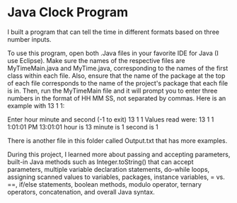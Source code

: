 # Java Clock Program

I built a program that can tell the time in different formats based on three number inputs. 

To use this program, open both .Java files in your favorite IDE for Java (I use Eclipse). Make sure the names of the respective files are MyTimeMain.java and MyTime.java, corresponding to the names of the first class within each file. Also, ensure that the name of the package at the top of each file corresponds to the name of the project's package that each file is in. Then, run the MyTimeMain file and it will prompt you to enter three numbers in the format of HH MM SS, not separated by commas. Here is an example with 13 1 1:

Enter hour minute and second (-1 to exit)
13 1 1
Values read were: 13 1 1
1:01:01 PM
13:01:01
hour is 13  minute is 1  second is 1

There is another file in this folder called Output.txt that has more examples.

During this project, I learned more about passing and accepting parameters, built-in Java methods such as Integer.toString() that can accept parameters, multiple variable declaration statements, do-while loops, assigning scanned values to variables, packages, instance variables, = vs. ==, if/else statements, boolean methods, modulo operator, ternary operators, concatenation, and overall Java syntax.
